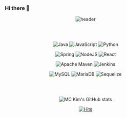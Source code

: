 ### Hi there 👋
<div align="center">
 
![header](https://capsule-render.vercel.app/api?type=wave&color=auto&height=300&section=header&text=Welcome%20to%20MC%20Kim's%20github!%20&fontSize=40&fontAlign=50&fontAlignY=35&fontColor=#B4B4DC)            
 
</div>

<br/><br/>

 
 <div align="center">
 
  ![Java](https://img.shields.io/badge/java-%23ED8B00.svg?style=for-the-badge&logo=java&logoColor=white)
  ![JavaScript](https://img.shields.io/badge/javascript-%23323330.svg?style=for-the-badge&logo=javascript&logoColor=%23F7DF1E)
  ![Python](https://img.shields.io/badge/python-3670A0?style=for-the-badge&logo=python&logoColor=ffdd54)

  ![Spring](https://img.shields.io/badge/spring-%236DB33F.svg?style=for-the-badge&logo=spring&logoColor=white)
  ![NodeJS](https://img.shields.io/badge/node.js-6DA55F?style=for-the-badge&logo=node.js&logoColor=white)
  ![React](https://img.shields.io/badge/react-%2320232a.svg?style=for-the-badge&logo=react&logoColor=%2361DAFB)

  ![Apache Maven](https://img.shields.io/badge/Apache%20Maven-C71A36?style=for-the-badge&logo=Apache%20Maven&logoColor=white)
  ![Jenkins](https://img.shields.io/badge/jenkins-%232C5263.svg?style=for-the-badge&logo=jenkins&logoColor=white)

  ![MySQL](https://img.shields.io/badge/mysql-%2300f.svg?style=for-the-badge&logo=mysql&logoColor=white)
  ![MariaDB](https://img.shields.io/badge/MariaDB-003545?style=for-the-badge&logo=mariadb&logoColor=white)
  ![Sequelize](https://img.shields.io/badge/Sequelize-52B0E7?style=for-the-badge&logo=Sequelize&logoColor=white)
 
 </div>
  

<br/><br/>
<div align="center">
 
 ![MC Kim's GitHub stats](https://github-readme-stats.vercel.app/api?username=jkl851&theme=default&show_icons=true)
 
 </div>
 
<div align="center">
 
 [![Hits](https://hits.seeyoufarm.com/api/count/incr/badge.svg?url=https%3A%2F%2Fgithub.com%2Fjkl851%2Fhit-counter&count_bg=%2379C83D&title_bg=%23555555&icon=&icon_color=%23E7E7E7&title=hits&edge_flat=false)](https://hits.seeyoufarm.com)	
 
  </div>
<!--
**jkl851/jkl851** is a ✨ _special_ ✨ repository because its `README.md` (this file) appears on your GitHub profile.

Here are some ideas to get you started:

- 🔭 I’m currently working on ...
- 🌱 I’m currently learning ...
- 👯 I’m looking to collaborate on ...
- 🤔 I’m looking for help with ...
- 💬 Ask me about ...
- 📫 How to reach me: ...
- 😄 Pronouns: ...
- ⚡ Fun fact: ...
-->
